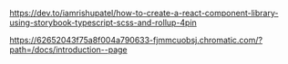 https://dev.to/iamrishupatel/how-to-create-a-react-component-library-using-storybook-typescript-scss-and-rollup-4pin

https://62652043f75a8f004a790633-fjmmcuobsj.chromatic.com/?path=/docs/introduction--page